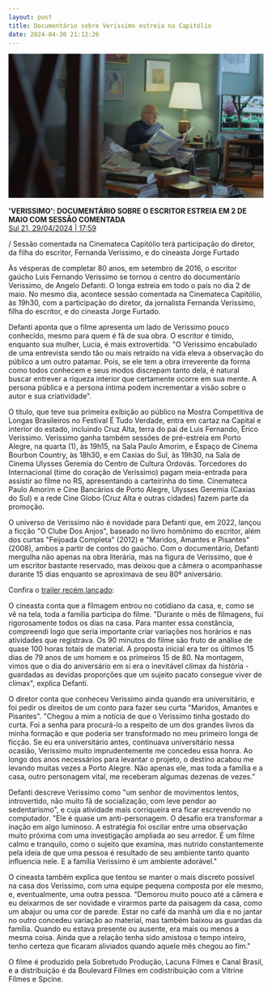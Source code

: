```yaml
---
layout: post
title: Documentário sobre Verissimo estreia na Capitólio
date: 2024-04-30 21:12:26
---
```

![](/uploads/verissimo.jpg)

**'VERISSIMO': DOCUMENTÁRIO SOBRE O ESCRITOR ESTREIA EM 2 DE MAIO COM SESSÃO COMENTADA**\
[Sul 21, 29/04/2024 | 17:59](https://sul21.com.br/noticias/cultura/2024/04/verissimo-documentario-sobre-o-escritor-estreia-em-2-de-maio-com-sessao-comentada/)

/ Sessão comentada na Cinemateca Capitólio terá participação do diretor, da filha do escritor, Fernanda Verissimo, e do cineasta Jorge Furtado

Às vésperas de completar 80 anos, em setembro de 2016, o escritor gaúcho Luis Fernando Verissimo se tornou o centro do documentário Verissimo, de Angelo Defanti. O longa estreia em todo o país no dia 2 de maio. No mesmo dia, acontece sessão comentada na Cinemateca Capitólio, às 19h30, com a participação do diretor, da jornalista Fernanda Verissimo, filha do escritor, e do cineasta Jorge Furtado.

Defanti aponta que o filme apresenta um lado de Verissimo pouco conhecido, mesmo para quem é fã de sua obra. O escritor é tímido, enquanto sua mulher, Lucia, é mais extrovertida. "O Verissimo encabulado de uma entrevista sendo tão ou mais retraído na vida eleva a observação do público a um outro patamar. Pois, se ele tem a obra irreverente da forma como todos conhecem e seus modos discrepam tanto dela, é natural buscar entrever a riqueza interior que certamente ocorre em sua mente. A persona pública e a persona íntima podem incrementar a visão sobre o autor e sua criatividade".

O título, que teve sua primeira exibição ao público na Mostra Competitiva de Longas Brasileiros no Festival É Tudo Verdade, entra em cartaz na Capital e interior do estado, incluindo Cruz Alta, terra do pai de Luis Fernando, Érico Verissimo. Verissimo ganha também sessões de pré-estreia em Porto Alegre, na quarta (1), às 19h15, na Sala Paulo Amorim, e Espaço de Cinema Bourbon Country, às 18h30, e em Caxias do Sul, às 19h30, na Sala de Cinema Ulysses Geremia do Centro de Cultura Ordovás. Torcedores do Internacional (time do coração de Verissimo) pagam meia-entrada para assistir ao filme no RS, apresentando a carteirinha do time. Cinemateca Paulo Amorim e Cine Bancários de Porto Alegre, Ulysses Geremia (Caxias do Sul) e a rede Cine Globo (Cruz Alta e outras cidades) fazem parte da promoção.

O universo de Verissimo não é novidade para Defanti que, em 2022, lançou a ficção "O Clube Dos Anjos", baseado no livro homônimo do escritor, além dos curtas "Feijoada Completa" (2012) e "Maridos, Amantes e Pisantes" (2008), ambos a partir de contos do gaúcho. Com o documentário, Defanti mergulha não apenas na obra literária, mas na figura de Verissimo, que é um escritor bastante reservado, mas deixou que a câmera o acompanhasse durante 15 dias enquanto se aproximava de seu 80º aniversário.

Confira o [trailer recém lançado](https://youtu.be/fWUQfOOjMHI):

O cineasta conta que a filmagem entrou no cotidiano da casa, e, como se vê na tela, toda a família participa do filme. "Durante o mês de filmagens, fui rigorosamente todos os dias na casa. Para manter essa constância, compreendi logo que seria importante criar variações nos horários e nas atividades que registrava. Os 90 minutos do filme são fruto de análise de quase 100 horas totais de material. A proposta inicial era ter os últimos 15 dias de 79 anos de um homem e os primeiros 15 de 80. Na montagem, vimos que o dia do aniversário em si era o inevitável clímax da história - guardadas as devidas proporções que um sujeito pacato consegue viver de clímax", explica Defanti.

O diretor conta que conheceu Verissimo ainda quando era universitário, e foi pedir os direitos de um conto para fazer seu curta "Maridos, Amantes e Pisantes". "Chegou a mim a notícia de que o Verissimo tinha gostado do curta. Foi a senha para procurá-lo a respeito de um dos grandes livros da minha formação e que poderia ser transformado no meu primeiro longa de ficção. Se eu era universitário antes, continuava universitário nessa ocasião, Verissimo muito imprudentemente me concedeu essa honra. Ao longo dos anos necessários para levantar o projeto, o destino acabou me levando muitas vezes a Porto Alegre. Não apenas ele, mas toda a família e a casa, outro personagem vital, me receberam algumas dezenas de vezes."

Defanti descreve Verissimo como "um senhor de movimentos lentos, introvertido, não muito fã de socialização, com leve pendor ao sedentarismo", e cuja atividade mais corriqueira era ficar escrevendo no computador. "Ele é quase um anti-personagem. O desafio era transformar a inação em algo luminoso. A estratégia foi oscilar entre uma observação muito próxima com uma investigação ampliada ao seu arredor. É um filme calmo e tranquilo, como o sujeito que examina, mas nutrido constantemente pela ideia de que uma pessoa é resultado de seu ambiente tanto quanto influencia nele. E a família Verissimo é um ambiente adorável."

O cineasta também explica que tentou se manter o mais discreto possível na casa dos Verissimo, com uma equipe pequena composta por ele mesmo, e, eventualmente, uma outra pessoa. "Demorou muito pouco até a câmera e eu deixarmos de ser novidade e virarmos parte da paisagem da casa, como um abajur ou uma cor de parede. Estar no café da manhã um dia e no jantar no outro concedeu variação ao material, mas também baixou as guardas da família. Quando eu estava presente ou ausente, era mais ou menos a mesma coisa. Ainda que a relação tenha sido amistosa o tempo inteiro, tenho certeza que ficaram aliviados quando aquele mês chegou ao fim."

O filme é produzido pela Sobretudo Produção, Lacuna Filmes e Canal Brasil, e a distribuição é da Boulevard Filmes em codistribuição com a Vitrine Filmes e Spcine.